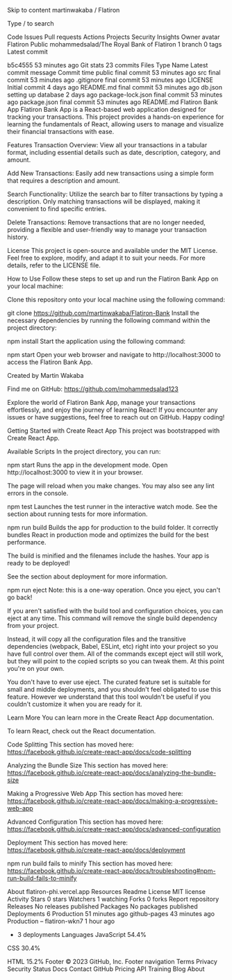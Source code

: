Skip to content
martinwakaba
/
Flatiron

Type / to search

Code
Issues
Pull requests
Actions
Projects
Security
Insights
Owner avatar
Flatiron
Public
mohammedsalad/The Royal Bank of Flatiron
 1 branch
 0 tags
Latest commit

b5c4555
53 minutes ago
Git stats
 23 commits
Files
Type
Name
Latest commit message
Commit time
public
final commit
53 minutes ago
src
final commit
53 minutes ago
.gitignore
final commit
53 minutes ago
LICENSE
Initial commit
4 days ago
README.md
final commit
53 minutes ago
db.json
setting up database
2 days ago
package-lock.json
final commit
53 minutes ago
package.json
final commit
53 minutes ago
README.md
Flatiron Bank App
Flatiron Bank App is a React-based web application designed for tracking your transactions. This project provides a hands-on experience for learning the fundamentals of React, allowing users to manage and visualize their financial transactions with ease.

Features
Transaction Overview: View all your transactions in a tabular format, including essential details such as date, description, category, and amount.

Add New Transactions: Easily add new transactions using a simple form that requires a description and amount.

Search Functionality: Utilize the search bar to filter transactions by typing a description. Only matching transactions will be displayed, making it convenient to find specific entries.

Delete Transactions: Remove transactions that are no longer needed, providing a flexible and user-friendly way to manage your transaction history.

License
This project is open-source and available under the MIT License. Feel free to explore, modify, and adapt it to suit your needs. For more details, refer to the LICENSE file.

How to Use
Follow these steps to set up and run the Flatiron Bank App on your local machine:

Clone this repository onto your local machine using the following command:

git clone https://github.com/martinwakaba/Flatiron-Bank
Install the necessary dependencies by running the following command within the project directory:

npm install
Start the application using the following command:

npm start
Open your web browser and navigate to http://localhost:3000 to access the Flatiron Bank App.

Created by
Martin Wakaba

Find me on GitHub: https://github.com/mohammedsalad123

Explore the world of Flatiron Bank App, manage your transactions effortlessly, and enjoy the journey of learning React! If you encounter any issues or have suggestions, feel free to reach out on GitHub. Happy coding!

Getting Started with Create React App
This project was bootstrapped with Create React App.

Available Scripts
In the project directory, you can run:

npm start
Runs the app in the development mode.
Open http://localhost:3000 to view it in your browser.

The page will reload when you make changes.
You may also see any lint errors in the console.

npm test
Launches the test runner in the interactive watch mode.
See the section about running tests for more information.

npm run build
Builds the app for production to the build folder.
It correctly bundles React in production mode and optimizes the build for the best performance.

The build is minified and the filenames include the hashes.
Your app is ready to be deployed!

See the section about deployment for more information.

npm run eject
Note: this is a one-way operation. Once you eject, you can't go back!

If you aren't satisfied with the build tool and configuration choices, you can eject at any time. This command will remove the single build dependency from your project.

Instead, it will copy all the configuration files and the transitive dependencies (webpack, Babel, ESLint, etc) right into your project so you have full control over them. All of the commands except eject will still work, but they will point to the copied scripts so you can tweak them. At this point you're on your own.

You don't have to ever use eject. The curated feature set is suitable for small and middle deployments, and you shouldn't feel obligated to use this feature. However we understand that this tool wouldn't be useful if you couldn't customize it when you are ready for it.

Learn More
You can learn more in the Create React App documentation.

To learn React, check out the React documentation.

Code Splitting
This section has moved here: https://facebook.github.io/create-react-app/docs/code-splitting

Analyzing the Bundle Size
This section has moved here: https://facebook.github.io/create-react-app/docs/analyzing-the-bundle-size

Making a Progressive Web App
This section has moved here: https://facebook.github.io/create-react-app/docs/making-a-progressive-web-app

Advanced Configuration
This section has moved here: https://facebook.github.io/create-react-app/docs/advanced-configuration

Deployment
This section has moved here: https://facebook.github.io/create-react-app/docs/deployment

npm run build fails to minify
This section has moved here: https://facebook.github.io/create-react-app/docs/troubleshooting#npm-run-build-fails-to-minify

About
flatiron-phi.vercel.app
Resources
 Readme
License
 MIT license
 Activity
Stars
 0 stars
Watchers
 1 watching
Forks
 0 forks
Report repository
Releases
No releases published
Packages
No packages published
Deployments
6
 Production 51 minutes ago
 github-pages 43 minutes ago
 Production – flatiron-wkn7 1 hour ago
+ 3 deployments
Languages
JavaScript
54.4%
 
CSS
30.4%
 
HTML
15.2%
Footer
© 2023 GitHub, Inc.
Footer navigation
Terms
Privacy
Security
Status
Docs
Contact GitHub
Pricing
API
Training
Blog
About
